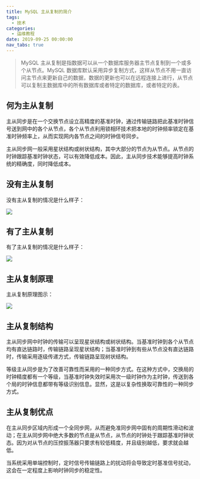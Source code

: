 ```yaml
---
title: MySQL 主从复制的简介
tags:
  - 技术
categories:
  - 运维教程
date: 2019-09-25 00:00:00
nav_tabs: true
---
```


> MySQL 主从复制是指数据可以从一个数据库服务器主节点复制到一个或多个从节点。MySQL 数据库默认采用异步复制方式，这样从节点不用一直访问主节点来更新自己的数据，数据的更新也可以在远程连接上进行，从节点可以复制主数据库中的所有数据库或者特定的数据库，或者特定的表。

<!-- more -->

## 何为主从复制

主从同步是在一个交换节点设立高精度的基准时钟，通过传输链路把此基准时钟信号送到网中的各个从节点，各个从节点利用锁相环技术把本地的时钟频率锁定在基准时钟频率上，从而实现网内各节点之间的时钟信号同步。

主从同步网一般采用星状结构或树状结构，其中大部分的节点为从节点。从节点的时钟跟踪基准时钟状态，可以有效降低成本。因此，主从同步技术能够提高时钟系统的精确度，同时降低成本。

## 没有主从复制

没有主从复制的情况是什么样子：

![](https://cdn.dusays.com/2019/09/78-1.jpg)

## 有了主从复制

有了主从复制的情况是什么样子：

![](https://cdn.dusays.com/2019/09/78-2.jpg)

## 主从复制原理

主从复制原理图示：

![](https://cdn.dusays.com/2019/09/78-3.jpg)

## 主从复制结构

主从同步网中时钟的传输可以呈现星状结构或树状结构。当基准时钟到各个从节点均有直达链路时，传输链路呈现星状结构；当基准时钟到有些从节点没有直达链路时，传输采用逐级传递方式，传输链路呈现树状结构。

等级主从同步是为了改善可靠性而采用的一种同步方式。在这种方式中，交换局的时钟精度都有一个等级，当基准时钟失效时采用次一级时钟作为主时钟，传送到各个局的时钟信息都带有等级识别信息。显然，这是以复杂性换取可靠性的一种同步方式。

## 主从复制优点

在主从同步区域内形成一个全同步网，从而避免准同步网中固有的周期性滑动和波动；在主从同步网中绝大多数的节点是从节点，从节点的时钟处于跟踪基准时钟状态。因为对从节点的压控振荡器只要求有较低精度，并且级别越低，要求就会越低。

当系统采用单端控制时，定时信号传输链路上的扰动将会导致定时基准信号扰动，这会在一定程度上影响时钟同步的稳定性。
